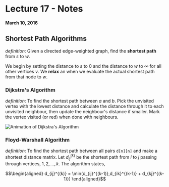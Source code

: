 # Lecture 17 - Notes  

**March 10, 2016**  

## Shortest Path Algorithms

_definition_: Given a directed edge-weighted graph, find the __shortest path__ from $s$ to $w$.

We begin by setting the distance to $s$ to $0$ and the distance to $w$ to $\infty$ for all other vertices $v$. We  __relax__ an when we evaluate the actual shortest path from that node to $w$.

### Dijkstra's Algorithm

_definition_: To find the shortest path between $a$ and $b$. Pick the unvisited vertex with the lowest distance and calculate the distance through it to each unvisited neighbour, then update the neighbour's distance if smaller. Mark the vertex visited (or red) when done with neighbours.

![Animation of Dijkstra's Algorithm](https://upload.wikimedia.org/wikipedia/commons/5/57/Dijkstra_Animation.gif)

### Floyd-Warshall Algorithm

_definition_: To find the shortest path between all pairs `d[n][n]` and make a shortest distance matrix. Let $d_{ij}^{(k)}$ be the shortest path from $i$ to $j$ passing through vertices, $1,2,...,k$. The algorithm states,

$$\begin{aligned}
    d_{ij}^{(k)} = \min(d_{ij}^{(k-1)},d_{ik}^{(k-1)} + d_{kj}^{(k-1)})
\end{aligned}$$

